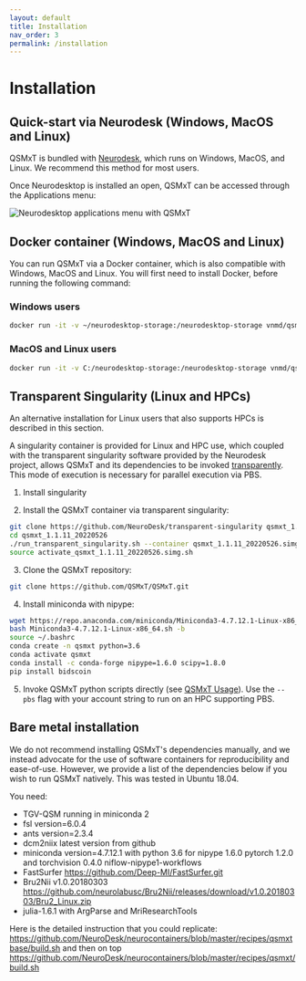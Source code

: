 ```yaml
---
layout: default
title: Installation
nav_order: 3
permalink: /installation
---
```


<head>
  <link rel="stylesheet" href="https://maxcdn.bootstrapcdn.com/bootstrap/3.4.1/css/bootstrap.min.css">
  <script src="https://ajax.googleapis.com/ajax/libs/jquery/3.6.0/jquery.min.js"></script>
  <script src="https://maxcdn.bootstrapcdn.com/bootstrap/3.4.1/js/bootstrap.min.js"></script>
</head>

# Installation

## Quick-start via Neurodesk (Windows, MacOS and Linux)

QSMxT is bundled with <a href="https://neurodesk.org/" target="_blank" data-placement="top" data-toggle="popover" data-trigger="hover focus" data-content="An interactive analysis environment for Neuroimaging. Click to navigate.">Neurodesk</a>, which runs on Windows, MacOS, and Linux. We recommend this method for most users. 

Once Neurodesktop is installed an open, QSMxT can be accessed through the Applications menu:

![Neurodesktop applications menu with QSMxT](/images/neurodesktop-applications-menu.jpg)

## Docker container (Windows, MacOS and Linux)

You can run QSMxT via a Docker container, which is also compatible with Windows, MacOS and Linux. You will first need to install Docker, before running the following command:

### Windows users

 ```bash
docker run -it -v ~/neurodesktop-storage:/neurodesktop-storage vnmd/qsmxt_1.1.11:20220526
 ```

### MacOS and Linux users

 ```bash
docker run -it -v C:/neurodesktop-storage:/neurodesktop-storage vnmd/qsmxt_1.1.11:20220526
 ```

## Transparent Singularity (Linux and HPCs)

An alternative installation for Linux users that also supports HPCs is described in this section.

A singularity container is provided for Linux and HPC use, which coupled with the transparent singularity software provided by the Neurodesk project, allows QSMxT and its dependencies to be invoked <a href="https://neurodesk.org/" target="_blank" data-placement="top" data-toggle="popover" data-trigger="hover focus" data-content="Outside of the container's environment; as though QSMxT and its dependencies were installed natively.">transparently</a>. This mode of execution is necessary for parallel execution via PBS.

1. Install singularity

2. Install the QSMxT container via transparent singularity:

  ```bash
  git clone https://github.com/NeuroDesk/transparent-singularity qsmxt_1.1.11_20220526
  cd qsmxt_1.1.11_20220526
  ./run_transparent_singularity.sh --container qsmxt_1.1.11_20220526.simg
  source activate_qsmxt_1.1.11_20220526.simg.sh
  ```

3. Clone the QSMxT repository:

  ```bash
  git clone https://github.com/QSMxT/QSMxT.git
  ```

4. Install miniconda with nipype:

  ```bash
  wget https://repo.anaconda.com/miniconda/Miniconda3-4.7.12.1-Linux-x86_64.sh	
  bash Miniconda3-4.7.12.1-Linux-x86_64.sh -b
  source ~/.bashrc
  conda create -n qsmxt python=3.6
  conda activate qsmxt
  conda install -c conda-forge nipype=1.6.0 scipy=1.8.0
  pip install bidscoin
  ```

5. Invoke QSMxT python scripts directly (see [QSMxT Usage](/using-qsmxt)). Use the `--pbs` flag with your account string to run on an HPC supporting PBS.


## Bare metal installation

We do not recommend installing QSMxT's dependencies manually, and we instead advocate for the use of software containers for reproducibility and ease-of-use. However, we provide a list of the dependencies below if you wish to run QSMxT natively. This was tested in Ubuntu 18.04.

You need:

- TGV-QSM running in miniconda 2
- fsl version=6.0.4
- ants version=2.3.4
- dcm2niix latest version from github
- miniconda version=4.7.12.1 with python 3.6 for nipype 1.6.0 pytorch 1.2.0 and torchvision 0.4.0 niflow-nipype1-workflows
- FastSurfer https://github.com/Deep-MI/FastSurfer.git
- Bru2Nii v1.0.20180303 https://github.com/neurolabusc/Bru2Nii/releases/download/v1.0.20180303/Bru2_Linux.zip
- julia-1.6.1 with ArgParse and MriResearchTools

Here is the detailed instruction that you could replicate: https://github.com/NeuroDesk/neurocontainers/blob/master/recipes/qsmxtbase/build.sh and then on top https://github.com/NeuroDesk/neurocontainers/blob/master/recipes/qsmxt/build.sh

<script>
$(document).ready(function(){
    $('[data-toggle="popover"]').popover();   
});
$("[data-toggle=popover]")
.popover({html:true})
</script>

